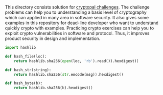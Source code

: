 This directory consists solution for [cryptopal challenges](https://cryptopals.com).
The challenge problems can help you to understanding a basis level of cryptography which can applied in many area in software security. It also gives some examples in this repository for dead-line developer who want to understand quickly crypto with examples.
Practicing crypto exercises can help you to exploit crypto vulnerabilities in software and protocol.
Thus, it improves product security in design and implementation.

```py
import hashlib

def hash_file(loc):
    return hashlib.sha256(open(loc, 'rb').read()).hexdigest()

def hash_str(string):
    return hashlib.sha256(str.encode(msg)).hexdigest()

def hash_byte(b):
    return hashlib.sha256(b).hexdigest()
```